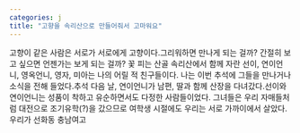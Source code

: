 ```yaml
---
categories: j
title: "고향을 속리산으로 만들어줘서 고마워요"
---
```

고향이 같은 사람은 서로가 서로에게 고향이다.그리워하면 만나게 되는 걸까? 간절히 보고 싶으면 언젠가는 보게 되는 걸까? 꽃 피는 산골 속리산에서 함께 자란 선이, 연이언니, 영옥언니, 영자, 미아는 나의 어릴 적 친구들이다. 나는 이번 추석에 그들을 만나거나 소식을 전해 들었다.추석 다음 날, 연이언니가 남편, 딸과 함께 산장을 다녀갔다.선이와 연이언니는 성품이 착하고 유순하면서도 다정한 사람들이었다. 그녀들은 우리 자매들처럼 대전으로 조기유학(?)을 갔으므로 여학생 시절에도 우리는 서로 가까이에서 살았다. 우리가 선화동 충남여고